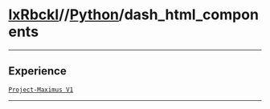 # [lxRbckl](https://github.com/lxRbckl/lxRbckl/tree/main)//[Python](https://github.com/lxRbckl/lxRbckl/tree/main/Python)/dash_html_components

---

## Experience
[`Project-Maximus V1`](https://github.com/lxRbckl/Project-Maximus/blob/V1/README.md)

---
